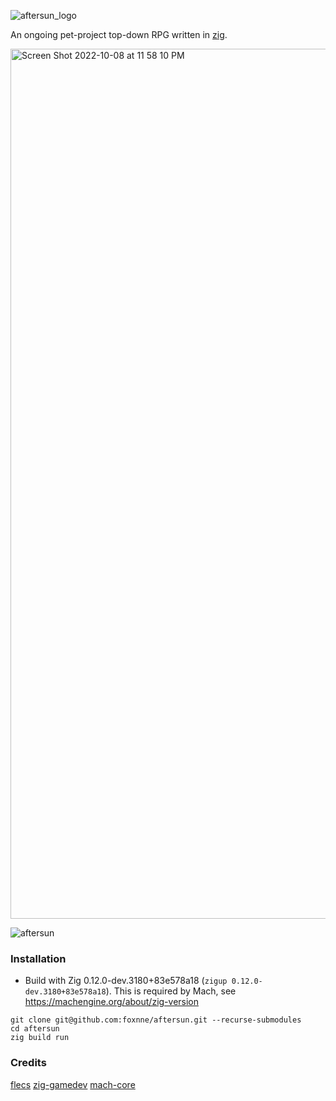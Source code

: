 ![aftersun_logo](https://user-images.githubusercontent.com/49629865/191372504-99704ce8-6e63-49f1-9e66-f5ec275070e5.png)

An ongoing pet-project top-down RPG written in [zig](https://ziglang.org).

<img width="1392" alt="Screen Shot 2022-10-08 at 11 58 10 PM" src="https://user-images.githubusercontent.com/49629865/194738842-0eef1bea-1913-4475-a2ef-3d617f7c46c7.png">

![aftersun](https://user-images.githubusercontent.com/49629865/190548207-1c43328c-cb23-4e09-a5d4-cb8894e37d1c.gif)


### Installation

- Build with Zig 0.12.0-dev.3180+83e578a18 (`zigup 0.12.0-dev.3180+83e578a18`). This is required by Mach, see https://machengine.org/about/zig-version 

```
git clone git@github.com:foxnne/aftersun.git --recurse-submodules
cd aftersun
zig build run
```

### Credits
[flecs](https://github.com/SanderMertens/flecs)
[zig-gamedev](https://github.com/michal-z/zig-gamedev)
[mach-core](https://github.com/hexops/mach-core)
